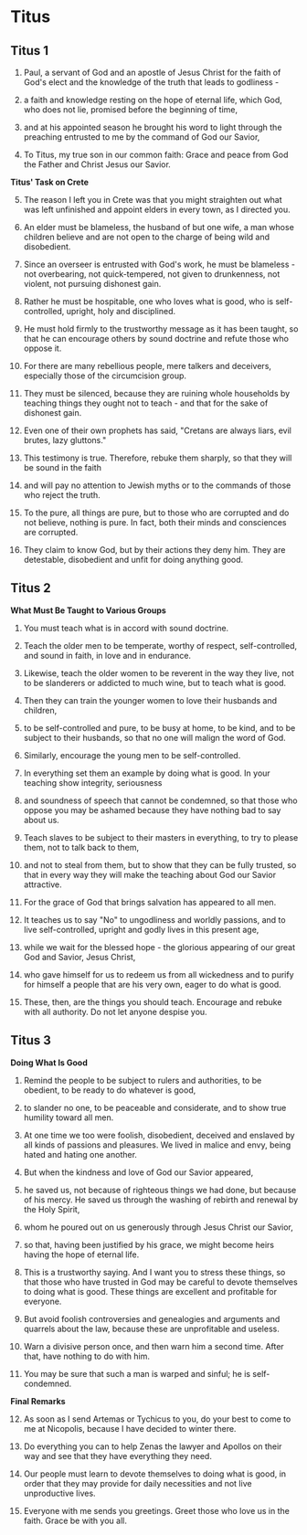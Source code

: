 # Titus

## Titus 1

1. Paul, a servant of God and an apostle of Jesus Christ for the faith of God's elect and the knowledge of the truth that leads to godliness -

2. a faith and knowledge resting on the hope of eternal life, which God, who does not lie, promised before the beginning of time,

3. and at his appointed season he brought his word to light through the preaching entrusted to me by the command of God our Savior,

4. To Titus, my true son in our common faith: Grace and peace from God the Father and Christ Jesus our Savior.

__Titus' Task on Crete__

5. The reason I left you in Crete was that you might straighten out what was left unfinished and appoint elders in every town, as I directed you.

6. An elder must be blameless, the husband of but one wife, a man whose children believe and are not open to the charge of being wild and disobedient.

7. Since an overseer is entrusted with God's work, he must be blameless - not overbearing, not quick-tempered, not given to drunkenness, not violent, not pursuing dishonest gain.

8. Rather he must be hospitable, one who loves what is good, who is self-controlled, upright, holy and disciplined.

9. He must hold firmly to the trustworthy message as it has been taught, so that he can encourage others by sound doctrine and refute those who oppose it.

10. For there are many rebellious people, mere talkers and deceivers, especially those of the circumcision group.

11. They must be silenced, because they are ruining whole households by teaching things they ought not to teach - and that for the sake of dishonest gain.

12. Even one of their own prophets has said, "Cretans are always liars, evil brutes, lazy gluttons."

13. This testimony is true. Therefore, rebuke them sharply, so that they will be sound in the faith

14. and will pay no attention to Jewish myths or to the commands of those who reject the truth.

15. To the pure, all things are pure, but to those who are corrupted and do not believe, nothing is pure. In fact, both their minds and consciences are corrupted.

16. They claim to know God, but by their actions they deny him. They are detestable, disobedient and unfit for doing anything good.

## Titus 2

__What Must Be Taught to Various Groups__

1. You must teach what is in accord with sound doctrine.

2. Teach the older men to be temperate, worthy of respect, self-controlled, and sound in faith, in love and in endurance.

3. Likewise, teach the older women to be reverent in the way they live, not to be slanderers or addicted to much wine, but to teach what is good.

4. Then they can train the younger women to love their husbands and children,

5. to be self-controlled and pure, to be busy at home, to be kind, and to be subject to their husbands, so that no one will malign the word of God.

6. Similarly, encourage the young men to be self-controlled.

7. In everything set them an example by doing what is good. In your teaching show integrity, seriousness

8. and soundness of speech that cannot be condemned, so that those who oppose you may be ashamed because they have nothing bad to say about us.

9. Teach slaves to be subject to their masters in everything, to try to please them, not to talk back to them,

10. and not to steal from them, but to show that they can be fully trusted, so that in every way they will make the teaching about God our Savior attractive.

11. For the grace of God that brings salvation has appeared to all men.

12. It teaches us to say "No" to ungodliness and worldly passions, and to live self-controlled, upright and godly lives in this present age,

13. while we wait for the blessed hope - the glorious appearing of our great God and Savior, Jesus Christ,

14. who gave himself for us to redeem us from all wickedness and to purify for himself a people that are his very own, eager to do what is good.

15. These, then, are the things you should teach. Encourage and rebuke with all authority. Do not let anyone despise you.

## Titus 3

__Doing What Is Good__

1. Remind the people to be subject to rulers and authorities, to be obedient, to be ready to do whatever is good,

2. to slander no one, to be peaceable and considerate, and to show true humility toward all men.

3. At one time we too were foolish, disobedient, deceived and enslaved by all kinds of passions and pleasures. We lived in malice and envy, being hated and hating one another.

4. But when the kindness and love of God our Savior appeared,

5. he saved us, not because of righteous things we had done, but because of his mercy. He saved us through the washing of rebirth and renewal by the Holy Spirit,

6. whom he poured out on us generously through Jesus Christ our Savior,

7. so that, having been justified by his grace, we might become heirs having the hope of eternal life.

8. This is a trustworthy saying. And I want you to stress these things, so that those who have trusted in God may be careful to devote themselves to doing what is good. These things are excellent and profitable for everyone.

9. But avoid foolish controversies and genealogies and arguments and quarrels about the law, because these are unprofitable and useless.

10. Warn a divisive person once, and then warn him a second time. After that, have nothing to do with him.

11. You may be sure that such a man is warped and sinful; he is self-condemned.

__Final Remarks__

12. As soon as I send Artemas or Tychicus to you, do your best to come to me at Nicopolis, because I have decided to winter there.

13. Do everything you can to help Zenas the lawyer and Apollos on their way and see that they have everything they need.

14. Our people must learn to devote themselves to doing what is good, in order that they may provide for daily necessities and not live unproductive lives.

15. Everyone with me sends you greetings. Greet those who love us in the faith. Grace be with you all.

